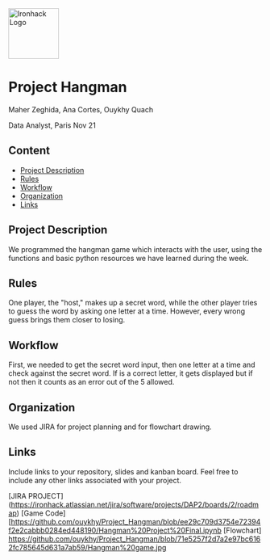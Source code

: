 <img src="https://bit.ly/2VnXWr2" alt="Ironhack Logo" width="100"/>

# Project Hangman
Maher Zeghida, Ana Cortes, Ouykhy Quach

Data Analyst, Paris Nov 21

## Content
- [Project Description](#project-description)
- [Rules](#rules)
- [Workflow](#workflow)
- [Organization](#organization)
- [Links](#links)

## Project Description
We programmed the hangman game which interacts with the user, using the functions and basic python resources we have learned during the week.

## Rules
One player, the "host," makes up a secret word, while the other player tries to guess the word by asking one letter at a time. However, every wrong guess brings them closer to losing.

## Workflow
First, we needed to get the secret word input, then one letter at a time and check against the secret word. If is a correct letter, it gets displayed but if not then it counts as an error out of the 5 allowed.

## Organization
We used JIRA for project planning and for flowchart drawing.

## Links
Include links to your repository, slides and kanban board. Feel free to include any other links associated with your project.

[JIRA PROJECT] (https://ironhack.atlassian.net/jira/software/projects/DAP2/boards/2/roadmap)
[Game Code] [https://github.com/ouykhy/Project_Hangman/blob/ee29c709d3754e72394f2e2cabbb0284ed448190/Hangman%20Project%20Final.ipynb
[Flowchart] https://github.com/ouykhy/Project_Hangman/blob/71e5257f2d7a2e97bc6162fc785645d631a7ab59/Hangman%20game.jpg
